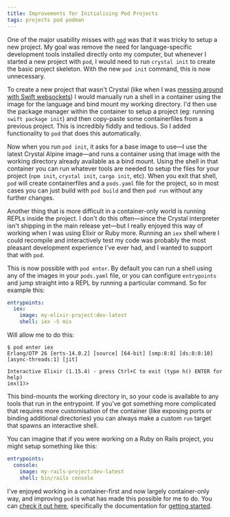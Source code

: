 ```yaml
---
title: Improvements for Initialising Pod Projects
tags: projects pod podman
---
```


One of the major usability misses with [`pod`][pod] was that it was tricky to setup a new project. My goal was remove the need for language-specific development tools installed directly onto my computer, but whenever I started a new project with `pod`, I would need to run `crystal init` to create the basic project skeleton. With the new `pod init` command, this is now unnecessary.

[pod]: https://pod.willhbr.net

To create a new project that wasn't Crystal (like when I was [messing around with Swift websockets](https://willhbr.net/2023/08/23/the-five-stages-of-swift-on-linux/)) I would manually run a shell in a container using the image for the language and bind mount my working directory. I'd then use the package manager within the container to setup a project (eg: running `swift package init`) and then copy-paste some containerfiles from a previous project. This is incredibly fiddly and tedious. So I added functionality to `pod` that does this automatically.

Now when you run `pod init`, it asks for a base image to use—I use the latest Crystal Alpine image—and runs a container using that image with the working directory already available as a bind mount. Using the shell in that container you can run whatever tools are needed to setup the files for your project (`npm init`, `crystal init`, `cargo init`, etc). When you exit that shell, `pod` will create containerfiles and a `pods.yaml` file for the project, so in most cases you can just build with `pod build` and then `pod run` without any further changes.

Another thing that is more difficult in a container-only world is running REPLs inside the project. I don't do this often—since the Crystal interpreter isn't shipping in the main release yet—but I really enjoyed this way of working when I was using Elixir or Ruby more. Running an `iex` shell where I could recompile and interactively test my code was probably the most pleasant development experience I've ever had, and I wanted to support that with `pod`.

This is now possible with `pod enter`. By default you can run a shell using any of the images in your `pods.yaml` file, or you can configure `entrypoints` and jump straight into a REPL by running a particular command. So for example this:

```yaml
entrypoints:
  iex:
    image: my-elixir-project:dev-latest
    shell: iex -S mix
```

Will allow me to do this:

```shell
$ pod enter iex
Erlang/OTP 26 [erts-14.0.2] [source] [64-bit] [smp:8:8] [ds:8:8:10] [async-threads:1] [jit]

Interactive Elixir (1.15.4) - press Ctrl+C to exit (type h() ENTER for help)
iex(1)>
```

This bind-mounts the working directory in, so your code is available to any tools that run in the entrypoint. If you've got something more complicated that requires more customisation of the container (like exposing ports or binding additional directories) you can always make a custom `run` target that spawns an interactive shell.

You can imagine that if you were working on a Ruby on Rails project, you might setup something like this:

```yaml
entrypoints:
  console:
    image: my-rails-project:dev-latest
    shell: bin/rails console
```

I've enjoyed working in a container-first and now largely container-only way, and improving `pod` is what has made this possible for me to do. You can [check it out here][pod], specifically the documentation for [getting started](https://pod.willhbr.net/examples/getting-started/).
